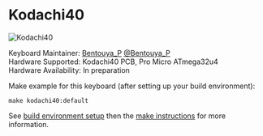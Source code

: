 # Kodachi40

![Kodachi40](https://i.imgur.com/xq9PtQT.jpg)

Keyboard Maintainer: [Bentouya_P](https://github.com/BentouyaP) [@Bentouya_P](https://twitter.com/Bentouya_P)  
Hardware Supported: Kodachi40 PCB, Pro Micro ATmega32u4  
Hardware Availability: In preparation

Make example for this keyboard (after setting up your build environment):

    make kodachi40:default

See [build environment setup](https://docs.qmk.fm/#/getting_started_build_tools) then the [make instructions](https://docs.qmk.fm/#/getting_started_make_guide) for more information.
